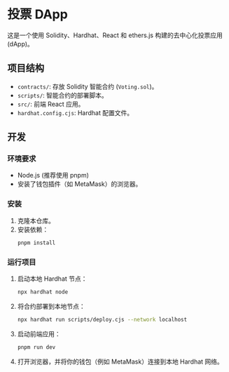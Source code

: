 # 投票 DApp

这是一个使用 Solidity、Hardhat、React 和 ethers.js 构建的去中心化投票应用 (dApp)。

## 项目结构

-   `contracts/`: 存放 Solidity 智能合约 (`Voting.sol`)。
-   `scripts/`: 智能合约的部署脚本。
-   `src/`: 前端 React 应用。
-   `hardhat.config.cjs`: Hardhat 配置文件。

## 开发

### 环境要求

-   Node.js (推荐使用 pnpm)
-   安装了钱包插件（如 MetaMask）的浏览器。

### 安装

1.  克隆本仓库。
2.  安装依赖：
    ```bash
    pnpm install
    ```

### 运行项目

1.  启动本地 Hardhat 节点：
    ```bash
    npx hardhat node
    ```
2.  将合约部署到本地节点：
    ```bash
    npx hardhat run scripts/deploy.cjs --network localhost
    ```
3.  启动前端应用：
    ```bash
    pnpm run dev
    ```
4.  打开浏览器，并将你的钱包（例如 MetaMask）连接到本地 Hardhat 网络。